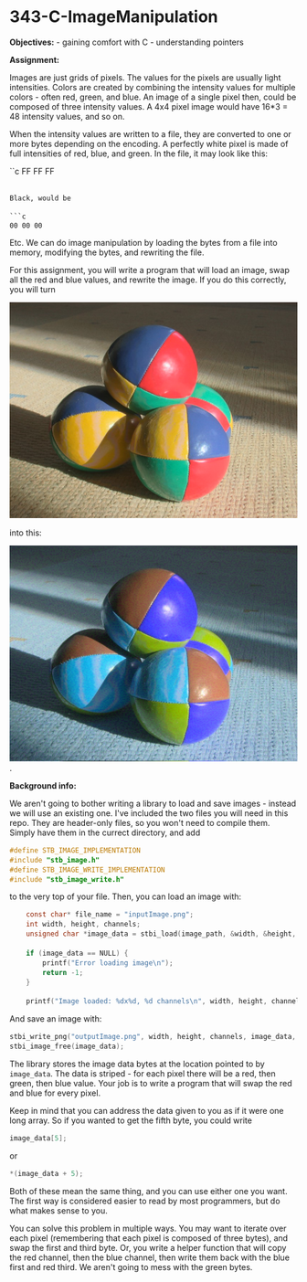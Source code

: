 # 343-C-ImageManipulation

**Objectives:**
    - gaining comfort with C
    - understanding pointers

**Assignment:**

Images are just grids of pixels.  The values for the pixels are usually light intensities.  Colors are created by combining the intensity values for multiple colors - often red, green, and blue.  An image of a single pixel then, could be composed of three intensity values.  A 4x4 pixel image would have 16\*3 = 48 intensity values, and so on.

When the intensity values are written to a file, they are converted to one or more bytes depending on the encoding.  A perfectly white pixel is made of full intensities of red, blue, and green.  In the file, it may look like this:

``c
FF FF FF
```

Black, would be 

```c
00 00 00
```

Etc.  We can do image manipulation by loading the bytes from a file into memory, modifying the bytes, and rewriting the file.

For this assignment, you will write a program that will load an image, swap all the red and blue values, and rewrite the image.  If you do this correctly, you will turn

![Starting image](./inputImage.png)

into this:

![Ending image](./outputImage.png).

**Background info:**

We aren't going to bother writing a library to load and save images - instead we will use an existing one. I've included the two files you will need in this repo.  They are header-only files, so you won't need to compile them.  Simply have them in the currect directory, and add

```c
#define STB_IMAGE_IMPLEMENTATION
#include "stb_image.h"
#define STB_IMAGE_WRITE_IMPLEMENTATION
#include "stb_image_write.h"
```

to the very top of your file.  Then, you can load an image with:

```c
    const char* file_name = "inputImage.png";
	int width, height, channels;
	unsigned char *image_data = stbi_load(image_path, &width, &height, &channels, 0);

	if (image_data == NULL) {
		printf("Error loading image\n");
		return -1;
	}

	printf("Image loaded: %dx%d, %d channels\n", width, height, channels);
```

And save an image with:

```c
stbi_write_png("outputImage.png", width, height, channels, image_data, width * channels);
stbi_image_free(image_data);
```

The library stores the image data bytes at the location pointed to by ```image_data```.  The data is striped - for each pixel there will be a red, then green, then blue value.  Your job is to write a program that will swap the red and blue for every pixel.

Keep in mind that you can address the data given to you as if it were one long array.  So if you wanted to get the fifth byte, you could write

```c
image_data[5];
```

or

```c
*(image_data + 5);
```

Both of these mean the same thing, and you can use either one you want.  The first way is considered easier to read by most programmers, but do what makes sense to you.

You can solve this problem in multiple ways.  You may want to iterate over each pixel (remembering that each pixel is composed of three bytes), and swap the first and third byte.  Or, you write a helper function that will copy the red channel, then the blue channel, then write them back with the blue first and red third. We aren't going to mess with the green bytes.


